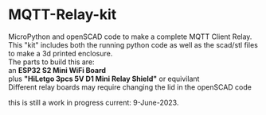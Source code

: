 <h1>MQTT-Relay-kit</h1>
MicroPython and openSCAD code to make a complete MQTT Client Relay.
This "kit" includes both the running python code as well as the scad/stl files to make a 3d printed enclosure.
<br>
The parts to build this are:<br>
an <b>ESP32 S2 Mini WiFi Board</b><br>
plus <b>"HiLetgo 3pcs 5V D1 Mini Relay Shield"</b> or equivilant<br><rb>
Different relay boards may require changing the lid in the openSCAD code

this is still a work in progress current: 9-June-2023.

